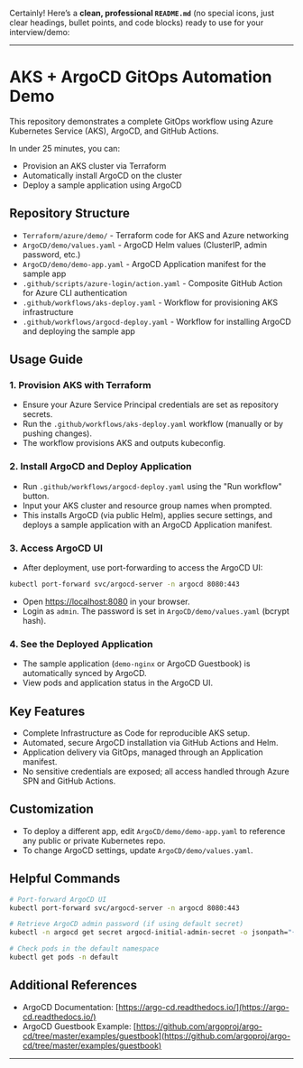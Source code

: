 Certainly! Here’s a **clean, professional `README.md`** (no special icons, just clear headings, bullet points, and code blocks) ready to use for your interview/demo:

---

# AKS + ArgoCD GitOps Automation Demo

This repository demonstrates a complete GitOps workflow using Azure Kubernetes Service (AKS), ArgoCD, and GitHub Actions.

In under 25 minutes, you can:

* Provision an AKS cluster via Terraform
* Automatically install ArgoCD on the cluster
* Deploy a sample application using ArgoCD

## Repository Structure

* `Terraform/azure/demo/` - Terraform code for AKS and Azure networking
* `ArgoCD/demo/values.yaml` - ArgoCD Helm values (ClusterIP, admin password, etc.)
* `ArgoCD/demo/demo-app.yaml` - ArgoCD Application manifest for the sample app
* `.github/scripts/azure-login/action.yaml` - Composite GitHub Action for Azure CLI authentication
* `.github/workflows/aks-deploy.yaml` - Workflow for provisioning AKS infrastructure
* `.github/workflows/argocd-deploy.yaml` - Workflow for installing ArgoCD and deploying the sample app

## Usage Guide

### 1. Provision AKS with Terraform

* Ensure your Azure Service Principal credentials are set as repository secrets.
* Run the `.github/workflows/aks-deploy.yaml` workflow (manually or by pushing changes).
* The workflow provisions AKS and outputs kubeconfig.

### 2. Install ArgoCD and Deploy Application

* Run `.github/workflows/argocd-deploy.yaml` using the "Run workflow" button.
* Input your AKS cluster and resource group names when prompted.
* This installs ArgoCD (via public Helm), applies secure settings, and deploys a sample application with an ArgoCD Application manifest.

### 3. Access ArgoCD UI

* After deployment, use port-forwarding to access the ArgoCD UI:

```bash
kubectl port-forward svc/argocd-server -n argocd 8080:443
```

* Open [https://localhost:8080](https://localhost:8080) in your browser.
* Login as `admin`. The password is set in `ArgoCD/demo/values.yaml` (bcrypt hash).

### 4. See the Deployed Application

* The sample application (`demo-nginx` or ArgoCD Guestbook) is automatically synced by ArgoCD.
* View pods and application status in the ArgoCD UI.

## Key Features

* Complete Infrastructure as Code for reproducible AKS setup.
* Automated, secure ArgoCD installation via GitHub Actions and Helm.
* Application delivery via GitOps, managed through an Application manifest.
* No sensitive credentials are exposed; all access handled through Azure SPN and GitHub Actions.

## Customization

* To deploy a different app, edit `ArgoCD/demo/demo-app.yaml` to reference any public or private Kubernetes repo.
* To change ArgoCD settings, update `ArgoCD/demo/values.yaml`.

## Helpful Commands

```bash
# Port-forward ArgoCD UI
kubectl port-forward svc/argocd-server -n argocd 8080:443

# Retrieve ArgoCD admin password (if using default secret)
kubectl -n argocd get secret argocd-initial-admin-secret -o jsonpath="{.data.password}" | base64 -d && echo

# Check pods in the default namespace
kubectl get pods -n default
```

## Additional References

* ArgoCD Documentation: [https://argo-cd.readthedocs.io/](https://argo-cd.readthedocs.io/)
* ArgoCD Guestbook Example: [https://github.com/argoproj/argo-cd/tree/master/examples/guestbook](https://github.com/argoproj/argo-cd/tree/master/examples/guestbook)

---

